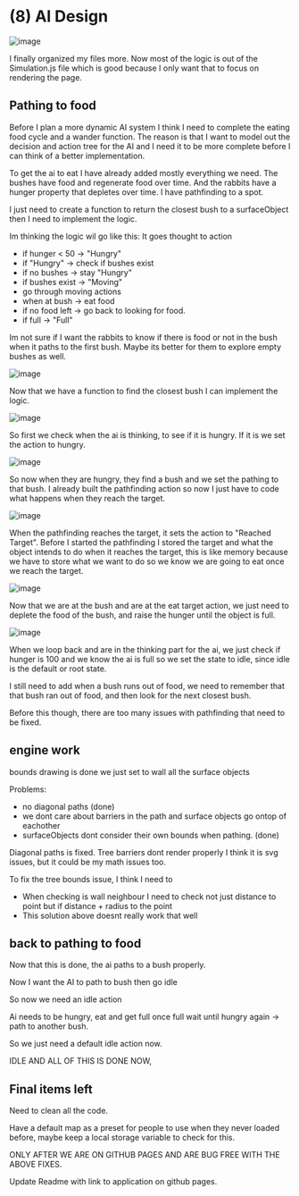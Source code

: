 # (8) AI Design 

![image](fileStructure)

I finally organized my files more. Now most of the logic is out of the Simulation.js file which is good because I only want that to focus on rendering the page.

## Pathing to food

Before I plan a more dynamic AI system I think I need to complete the eating food cycle and a wander function. The reason is that I want to model out the decision and action tree for the AI and I need it to be more complete before I can think of a better implementation. 

To get the ai to eat I have already added mostly everything we need. The bushes have food and regenerate food over time. And the rabbits have a hunger property that depletes over time. I have pathfinding to a spot.

I just need to create a function to return the closest bush to a surfaceObject then I need to implement the logic.

Im thinking the logic wil go like this: It goes thought to action
- if hunger < 50 -> "Hungry"
- if "Hungry" -> check if bushes exist
- if no bushes -> stay "Hungry"
- if bushes exist -> "Moving"
- go through moving actions
- when at bush -> eat food
- if no food left -> go back to looking for food.
- if full -> "Full"

Im not sure if I want the rabbits to know if there is food or not in the bush when it paths to the first bush. Maybe its better for them to explore empty bushes as well.

![image](closestBush)

Now that we have a function to find the closest bush I can implement the logic.

![image](hungry)

So first we check when the ai is thinking, to see if it is hungry. If it is we set the action to hungry.

![image](hungryAction)

So now when they are hungry, they find a bush and we set the pathing to that bush. I already built the pathfinding action so now I just have to code what happens when they reach the target.

![image](reachedTarget)

When the pathfinding reaches the target, it sets the action to "Reached Target". Before I started the pathfinding I stored the target and what the object intends to do when it reaches the target, this is like memory because we have to store what we want to do so we know we are going to eat once we reach the target.

![image](eatTarget)

Now that we are at the bush and are at the eat target action, we just need to deplete the food of the bush, and raise the hunger until the object is full.

![image](full)

When we loop back and are in the thinking part for the ai, we just check if hunger is 100 and we know the ai is full so we set the state to idle, since idle is the default or root state.

I still need to add when a bush runs out of food, we need to remember that that bush ran out of food, and then look for the next closest bush.

Before this though, there are too many issues with pathfinding that need to be fixed.

## engine work

bounds drawing is done we just set to wall all the surface objects

Problems:
- no diagonal paths (done)
- we dont care about barriers in the path and surface objects go ontop of eachother
- surfaceObjects dont consider their own bounds when pathing. (done)

Diagonal paths is fixed. Tree barriers dont render properly I think it is svg issues, but it could be my math issues too.

To fix the tree bounds issue, I think I need to 
- When checking is wall neighbour I need to check not just distance to point but if distance + radius to the point
- This solution above doesnt really work that well

## back to pathing to food

Now that this is done, the ai paths to a bush properly.

Now I want the AI to path to bush then go idle

So now we need an idle action

Ai needs to be hungry,
eat and get full
once full wait until hungry again -> 
path to another bush.

So we just need a default idle action now.

IDLE AND ALL OF THIS IS DONE NOW,

## Final items left

Need to clean all the code.

Have a default map as a preset for people to use when they never loaded before,
maybe keep a local storage variable to check for this.

ONLY AFTER WE ARE ON GITHUB PAGES AND ARE BUG FREE WITH THE ABOVE FIXES.

Update Readme with link to application on github pages.
